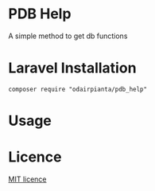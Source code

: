 # PDB Help
A simple method to get db functions

# Laravel Installation
```
composer require "odairpianta/pdb_help"
```

# Usage


# Licence
[MIT licence](https://github.com/kra8/laravel-snowflake/blob/master/LICENSE)
